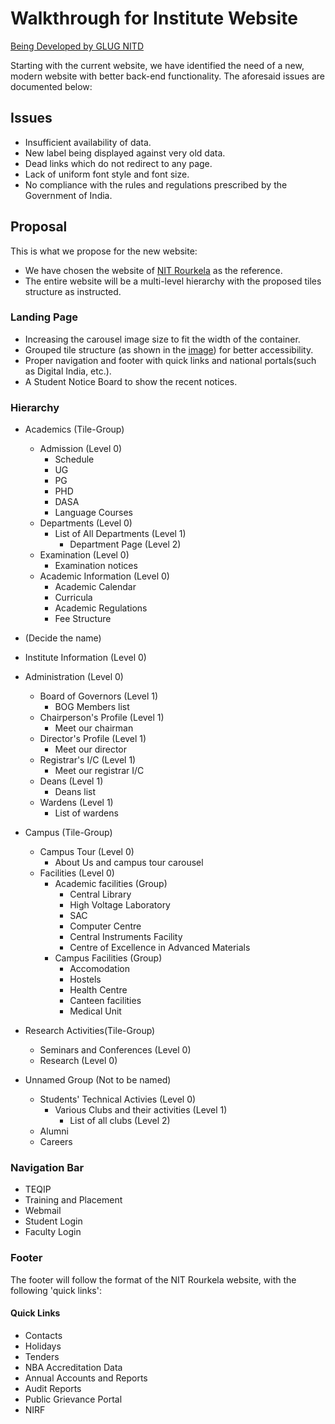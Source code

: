 # Walkthrough for Institute Website

[Being Developed by GLUG NITD](https://nitdgplug.org)

Starting with the current website, we have identified the need of a new, modern website with better back-end functionality. The aforesaid issues are documented below:

## Issues
  * Insufficient availability of data.
  * New label being displayed against very old data.
  * Dead links which do not redirect to any page.
  * Lack of uniform font style and font size.
  * No compliance with the rules and regulations prescribed by the Government of India.

## Proposal

This is what we propose for the new website:

* We have chosen the website of [NIT Rourkela](http://nitrkl.ac.in) as the reference.
* The entire website will be a multi-level hierarchy with the proposed tiles structure as instructed.

### Landing Page

* Increasing the carousel image size to fit the width of the container.
* Grouped tile structure (as shown in the [image](https://drive.google.com/file/d/1IaOwBsMKdhn9FgMMeqTE7BrK5mgGWjf2/view?usp=sharing)) for better accessibility.
* Proper navigation and footer with quick links and national portals(such as Digital India, etc.).
* A Student Notice Board to show the recent notices.

### Hierarchy

- Academics (Tile-Group)
  - Admission (Level 0)
    - Schedule
    - UG
    - PG
    - PHD
    - DASA
    - Language Courses
  - Departments (Level 0)
    - List of All Departments (Level 1)
      - Department Page (Level 2)
  - Examination (Level 0)
    - Examination notices
  - Academic Information (Level 0)
    - Academic Calendar
    - Curricula
    - Academic Regulations
    - Fee Structure

-  (Decide the name)
  - Institute Information (Level 0)
  - Administration (Level 0)
    - Board of Governors (Level 1)
      - BOG Members list
    - Chairperson's Profile (Level 1)
      - Meet our chairman
    - Director's Profile (Level 1)
      - Meet our director
    - Registrar's I/C (Level 1)
      - Meet our registrar I/C
    - Deans (Level 1)
      - Deans list
    - Wardens (Level 1)
      - List of wardens

- Campus (Tile-Group)
  - Campus Tour (Level 0)
    - About Us and campus tour carousel
  - Facilities (Level 0)
    - Academic facilities (Group)
      - Central Library 
      - High Voltage Laboratory
      - SAC
      - Computer Centre
      - Central Instruments Facility
      - Centre of Excellence in Advanced Materials
    - Campus Facilities (Group)
      - Accomodation
      - Hostels
      - Health Centre
      - Canteen facilities
      - Medical Unit

- Research Activities(Tile-Group)
  - Seminars and Conferences (Level 0)
  - Research (Level 0)

- Unnamed Group (Not to be named)
  - Students' Technical Activies (Level 0)
    - Various Clubs and their activities (Level 1)
      - List of all clubs (Level 2)
  - Alumni
  - Careers

### Navigation Bar

  - TEQIP
  - Training and Placement
  - Webmail
  - Student Login
  - Faculty Login

### Footer

The footer will follow the format of the NIT Rourkela website, with the following 'quick links':

#### Quick Links

  - Contacts
  - Holidays
  - Tenders
  - NBA Accreditation Data
  - Annual Accounts and Reports
  - Audit Reports
  - Public Grievance Portal
  - NIRF
